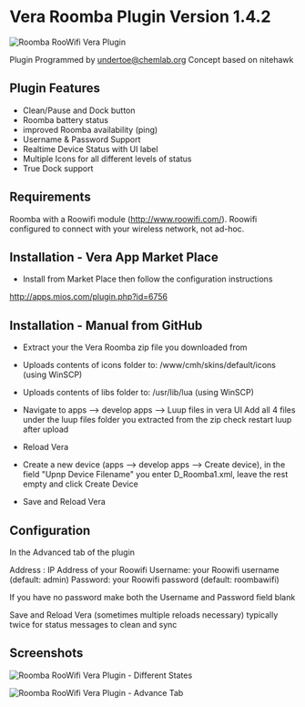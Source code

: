 Vera Roomba Plugin Version 1.4.2
===========
![Roomba RooWifi Vera Plugin](https://dl.dropboxusercontent.com/u/617004/Roomba/APPICON_LG.png "Roomba RooWifi Vera Plugin")

Plugin Programmed by undertoe@chemlab.org
Concept based on nitehawk


Plugin Features
-----------

- Clean/Pause and Dock button
- Roomba battery status
- improved Roomba availability (ping)
- Username & Password Support
- Realtime Device Status with UI label
- Multiple Icons for all different levels of status
- True Dock support


Requirements
-----------

Roomba with a Roowifi module (http://www.roowifi.com/).
Roowifi configured to connect with your wireless network, not ad-hoc.

Installation - Vera App Market Place
-----------

- Install from Market Place then follow the configuration instructions

http://apps.mios.com/plugin.php?id=6756

Installation - Manual from GitHub
-----------

- Extract your the Vera Roomba zip file you downloaded from 

- Uploads contents of icons folder to: /www/cmh/skins/default/icons (using WinSCP)

- Uploads contents of libs folder to: /usr/lib/lua (using WinSCP)

- Navigate to apps --> develop apps --> Luup files in vera UI
Add all 4 files under the luup files folder you extracted from the zip
check restart luup after upload

- Reload Vera

- Create a new device (apps --> develop apps --> Create device), in the field "Upnp Device Filename" you enter D_Roomba1.xml, leave the rest empty and click Create Device

- Save and Reload Vera

Configuration
-----------

In the Advanced tab of the plugin

Address : IP Address of your Roowifi
Username: your Roowifi username (default: admin)
Password: your Roowifi password (default: roombawifi)

If you have no password make both the Username and Password field blank

Save and Reload Vera (sometimes multiple reloads necessary)	typically twice for status messages to clean and sync

Screenshots
-----------

![Roomba RooWifi Vera Plugin - Different States](https://dl.dropboxusercontent.com/u/617004/Roomba/Screenshot-2.jpg "Roomba RooWifi Vera Plugin - Different States")

![Roomba RooWifi Vera Plugin - Advance Tab](https://dl.dropboxusercontent.com/u/617004/Roomba/Screenshot-1.jpg "Roomba RooWifi Vera Plugin - Advance Tab")